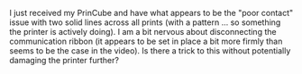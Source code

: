 I just received my PrinCube and have what appears to be the "poor contact" issue with two solid lines across all prints (with a pattern ... so something the printer is actively doing). I am a bit nervous about disconnecting the communication ribbon (it appears to be set in place a bit more firmly than seems to be the case in the video). Is there a trick to this without potentially damaging the printer further?